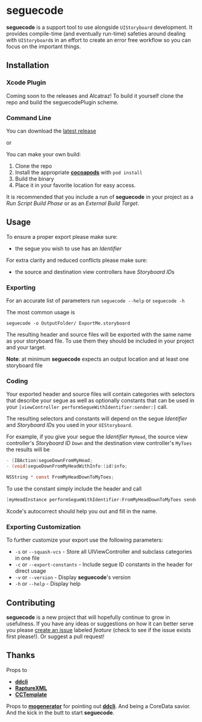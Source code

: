 # seguecode
**seguecode** is a support tool to use alongside `UIStoryboard` development. It provides compile-time (and eventually run-time) safeties around dealing with `UIStoryboard`s in an effort to create an error free workflow so you can focus on the important things.

## Installation
### Xcode Plugin
Coming soon to the releases and Alcatraz! To build it yourself clone the repo and build the seguecodePlugin scheme.

### Command Line
You can download the [latest release](https://github.com/yoiang/seguecode/releases/latest)

or 

You can make your own build:

1. Clone the repo
2. Install the appropriate **[cocoapods](http://cocoapods.org)** with `pod install`
3. Build the binary
4. Place it in your favorite location for easy access.

It is recommended that you include a run of **seguecode** in your project as a *Run Script Build Phase* or as an *External Build Target*.


## Usage
To ensure a proper export please make sure:

* the segue you wish to use has an *Identifier*

For extra clarity and reduced conflicts please make sure:

* the source and destination view controllers have *Storyboard ID*s

### Exporting
For an accurate list of parameters run `seguecode --help` or `seguecode -h`

The most common usage is

``` Shell
seguecode -o OutputFolder/ ExportMe.storyboard
```

The resulting header and source files will be exported with the same name as your storyboard file. To use them they should be included in your project and your target. 

**Note**: at minimum **seguecode** expects an output location and at least one storyboard file

### Coding
Your exported header and source files will contain categories with selectors that describe your segue as well as optionally constants that can be used in your `[viewController performSegueWithIdentifier:sender:]` call.

The resulting selectors and constants will depend on the segue *Identifier* and *Storyboard ID*s you used in your `UIStoryboard`.

For example, if you give your segue the *Identifier* `MyHead`, the source view controller's *Storyboard ID* `Down` and the destination view controller's `MyToes` the results will be

``` Objective-C
- (IBAction)segueDownFromMyHead;
- (void)segueDownFromMyHeadWithInfo:(id)info;
```

``` Objective-C 
NSString * const FromMyHeadDownToMyToes;
```
	
To use the constant simply include the header and call

``` Objective-C
[myHeadInstance performSegueWithIdentifier:FromMyHeadDownToMyToes sender:info];
```
	
Xcode's autocorrect should help you out and fill in the name.

### Exporting Customization
To further customize your export use the following parameters:

* `-s` or `--squash-vcs` - Store all UIViewController and subclass categories in one file
* `-c` or `--export-constants` - Include segue ID constants in the header for direct usage
* `-v` or `--version` - Display **seguecode**'s version
* `-h` or `--help` - Display help

## Contributing
**seguecode** is a new project that will hopefully continue to grow in usefulness. If you have any ideas or suggestions on how it can better serve you please [create an issue](https://github.com/yoiang/seguecode/issues/new) labeled *feature* (check to see if the issue exists first please!). Or suggest a  pull request!


## Thanks
Props to 

* **[ddcli](https://github.com/ddribin/ddcli)**
* **[RaptureXML](https://github.com/ZaBlanc/RaptureXML)**
* **[CCTemplate](https://github.com/xhan/CocoaTemplateEngine)**


Props to **[mogenerator](https://github.com/rentzsch/mogenerator)** for pointing out **[ddcli](https://github.com/ddribin/ddcli)**. And being a CoreData savior. And the kick in the butt to start **seguecode**. 
